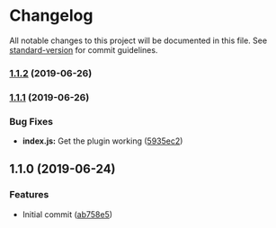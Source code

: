 # Changelog

All notable changes to this project will be documented in this file. See [standard-version](https://github.com/conventional-changelog/standard-version) for commit guidelines.

### [1.1.2](https://github.com/bluepropane/js-output-file-webpack-plugin/compare/v1.1.1...v1.1.2) (2019-06-26)



### [1.1.1](https://github.com/bluepropane/js-output-file-webpack-plugin/compare/v1.1.0...v1.1.1) (2019-06-26)


### Bug Fixes

* **index.js:** Get the plugin working ([5935ec2](https://github.com/bluepropane/js-output-file-webpack-plugin/commit/5935ec2))



## 1.1.0 (2019-06-24)


### Features

* Initial commit ([ab758e5](https://github.com/bluepropane/js-output-file-webpack-plugin/commit/ab758e5))
